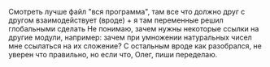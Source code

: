 Смотреть лучше файл "вся программа", там все что должно друг с другом взаимодействует (вроде) + я там переменные решил глобальными сделать
Не понимаю, зачем нужны некоторые ссылки на другие модули, например: зачем при умножении натуральных чисел мне ссылаться на их сложение? С остальным вроде как разобрался, не уверен что правильно, но если что, Олег, пиши переделаю.
